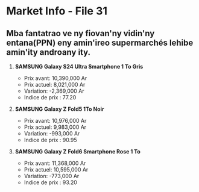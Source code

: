 # Market Info - File 31

## Mba fantatrao ve ny fiovan'ny vidin'ny entana(PPN) eny amin'ireo supermarchés lehibe amin'ity androany ity.

1. **SAMSUNG Galaxy S24 Ultra Smartphone 1 To Gris**
   - Prix avant: 10,390,000 Ar
   - Prix actuel: 8,021,000 Ar
   - Variation: -2,369,000 Ar
   - Indice de prix : 77.20

2. **SAMSUNG Galaxy Z Fold5 1To Noir**
   - Prix avant: 10,976,000 Ar
   - Prix actuel: 9,983,000 Ar
   - Variation: -993,000 Ar
   - Indice de prix : 90.95

3. **SAMSUNG Galaxy Z Fold6 Smartphone Rose 1 To**
   - Prix avant: 11,368,000 Ar
   - Prix actuel: 10,595,000 Ar
   - Variation: -773,000 Ar
   - Indice de prix : 93.20

